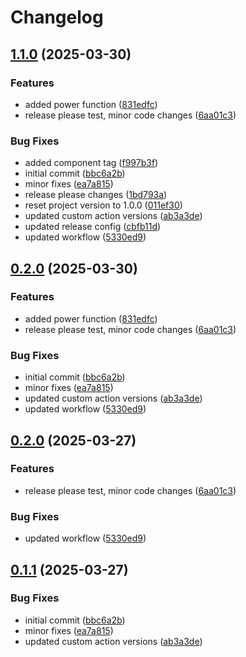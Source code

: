 # Changelog

## [1.1.0](https://github.com/onkard09/python-project/compare/python-v1.0.0...python-v1.1.0) (2025-03-30)


### Features

* added power function ([831edfc](https://github.com/onkard09/python-project/commit/831edfc9382eaecde36a5ce4b89fc75689377587))
* release please test, minor code changes ([6aa01c3](https://github.com/onkard09/python-project/commit/6aa01c3bb5cb39467f249bccb8deb6e82b2606c0))


### Bug Fixes

* added component tag ([f997b3f](https://github.com/onkard09/python-project/commit/f997b3f9cad5e70444a48a99b12cc2f400e7be34))
* initial commit ([bbc6a2b](https://github.com/onkard09/python-project/commit/bbc6a2b9e3bafa39b51ec1ffe0183c8b5b78d0f6))
* minor fixes ([ea7a815](https://github.com/onkard09/python-project/commit/ea7a81516afe49c01d8dae16d8c3f33e6543d9e4))
* release please changes ([1bd793a](https://github.com/onkard09/python-project/commit/1bd793a09071a15a9e66ffc88ac27b2ff0bc33dd))
* reset project version to 1.0.0 ([011ef30](https://github.com/onkard09/python-project/commit/011ef30561a98eea7fda04f950e95cc4dbc5ea89))
* updated custom action versions ([ab3a3de](https://github.com/onkard09/python-project/commit/ab3a3de9910a82cce03a2c61c3348255890f9996))
* updated release config ([cbfb11d](https://github.com/onkard09/python-project/commit/cbfb11de75494e798513f2f20594ef12f162af8d))
* updated workflow ([5330ed9](https://github.com/onkard09/python-project/commit/5330ed953a5cdeaa02979ef6ef9ed2fba07bb754))

## [0.2.0](https://github.com/onkard09/python-project/compare/v0.1.0...v0.2.0) (2025-03-30)


### Features

* added power function ([831edfc](https://github.com/onkard09/python-project/commit/831edfc9382eaecde36a5ce4b89fc75689377587))
* release please test, minor code changes ([6aa01c3](https://github.com/onkard09/python-project/commit/6aa01c3bb5cb39467f249bccb8deb6e82b2606c0))


### Bug Fixes

* initial commit ([bbc6a2b](https://github.com/onkard09/python-project/commit/bbc6a2b9e3bafa39b51ec1ffe0183c8b5b78d0f6))
* minor fixes ([ea7a815](https://github.com/onkard09/python-project/commit/ea7a81516afe49c01d8dae16d8c3f33e6543d9e4))
* updated custom action versions ([ab3a3de](https://github.com/onkard09/python-project/commit/ab3a3de9910a82cce03a2c61c3348255890f9996))
* updated workflow ([5330ed9](https://github.com/onkard09/python-project/commit/5330ed953a5cdeaa02979ef6ef9ed2fba07bb754))

## [0.2.0](https://github.com/onkard09/python-project/compare/v0.1.1...v0.2.0) (2025-03-27)


### Features

* release please test, minor code changes ([6aa01c3](https://github.com/onkard09/python-project/commit/6aa01c3bb5cb39467f249bccb8deb6e82b2606c0))


### Bug Fixes

* updated workflow ([5330ed9](https://github.com/onkard09/python-project/commit/5330ed953a5cdeaa02979ef6ef9ed2fba07bb754))

## [0.1.1](https://github.com/onkard09/python-project/compare/v0.1.0...v0.1.1) (2025-03-27)


### Bug Fixes

* initial commit ([bbc6a2b](https://github.com/onkard09/python-project/commit/bbc6a2b9e3bafa39b51ec1ffe0183c8b5b78d0f6))
* minor fixes ([ea7a815](https://github.com/onkard09/python-project/commit/ea7a81516afe49c01d8dae16d8c3f33e6543d9e4))
* updated custom action versions ([ab3a3de](https://github.com/onkard09/python-project/commit/ab3a3de9910a82cce03a2c61c3348255890f9996))
